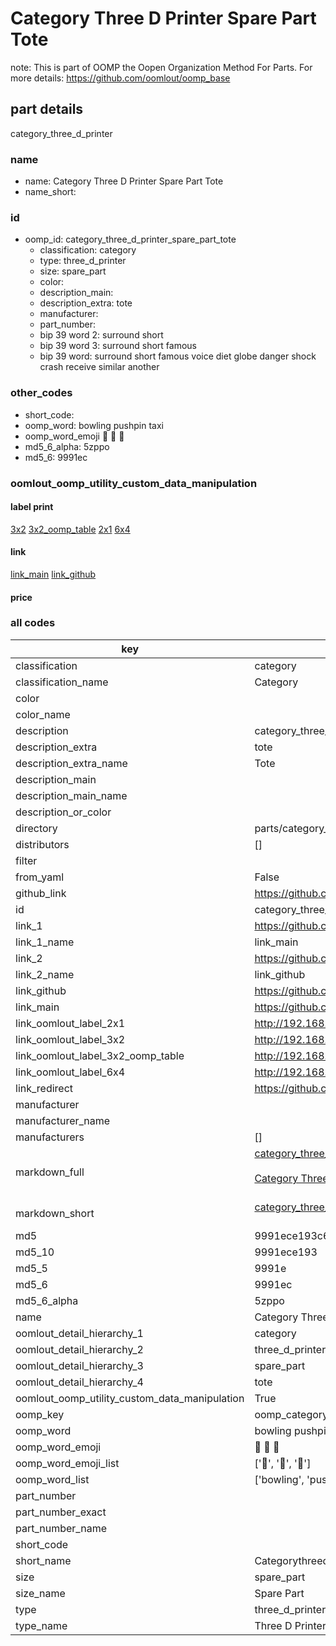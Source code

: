 # Category Three D Printer Spare Part Tote  

note: This is part of OOMP the Oopen Organization Method For Parts. For more details: https://github.com/oomlout/oomp_base

##  part details
  



category_three_d_printer



### name
* name: Category Three D Printer Spare Part Tote
* name_short: 
### id
* oomp_id: category_three_d_printer_spare_part_tote
  * classification: category
  * type: three_d_printer
  * size: spare_part
  * color: 
  * description_main: 
  * description_extra: tote
  * manufacturer: 
  * part_number: 
  * bip 39 word 2: surround short
  * bip 39 word 3: surround short famous
  * bip 39 word: surround short famous voice diet globe danger shock crash receive similar another

### other_codes
* short_code: 
* oomp_word: bowling pushpin taxi
* oomp_word_emoji :bowling: :pushpin: :taxi:
* md5_6_alpha: 5zppo
* md5_6: 9991ec






### oomlout_oomp_utility_custom_data_manipulation
#### label print
[3x2](http://192.168.1.245:1112/?label=oomp%205zppo)
[3x2_oomp_table](http://192.168.1.108:1112/?label=oomp%205zppo)
[2x1](http://192.168.1.242:1112/?label=oomp%205zppo)
[6x4](http://192.168.1.55:1112/?label=oomp%205zppo)    

#### link

[link_main](https://github.com/oomlout/oomlout_oomp_version_1_messy/tree/main/parts/category_three_d_printer_spare_part_tote) [link_github](https://github.com/oomlout/oomlout_oomp_version_1_messy/tree/main/parts/category_three_d_printer_spare_part_tote)                             

#### price







### all codes 
| key | value |  
| --- | --- |  
| classification | category |  
| classification_name | Category |  
| color |  |  
| color_name |  |  
| description | category_three_d_printer |  
| description_extra | tote |  
| description_extra_name | Tote |  
| description_main |  |  
| description_main_name |  |  
| description_or_color |   |  
| directory | parts/category_three_d_printer_spare_part_tote |  
| distributors | [] |  
| filter |  |  
| from_yaml | False |  
| github_link | https://github.com/oomlout/oomlout_oomp_part_src/tree/main/parts/category_three_d_printer_spare_part_tote |  
| id | category_three_d_printer_spare_part_tote |  
| link_1 | https://github.com/oomlout/oomlout_oomp_version_1_messy/tree/main/parts/category_three_d_printer_spare_part_tote |  
| link_1_name | link_main |  
| link_2 | https://github.com/oomlout/oomlout_oomp_version_1_messy/tree/main/parts/category_three_d_printer_spare_part_tote |  
| link_2_name | link_github |  
| link_github | https://github.com/oomlout/oomlout_oomp_version_1_messy/tree/main/parts/category_three_d_printer_spare_part_tote |  
| link_main | https://github.com/oomlout/oomlout_oomp_version_1_messy/tree/main/parts/category_three_d_printer_spare_part_tote |  
| link_oomlout_label_2x1 | http://192.168.1.242:1112/?label=oomp%205zppo |  
| link_oomlout_label_3x2 | http://192.168.1.245:1112/?label=oomp%205zppo |  
| link_oomlout_label_3x2_oomp_table | http://192.168.1.108:1112/?label=oomp%205zppo |  
| link_oomlout_label_6x4 | http://192.168.1.55:1112/?label=oomp%205zppo |  
| link_redirect | https://github.com/oomlout/oomlout_oomp_version_1_messy/tree/main/parts/category_three_d_printer_spare_part_tote |  
| manufacturer |  |  
| manufacturer_name |  |  
| manufacturers | [] |  
| markdown_full | [category_three_d_printer_spare_part_tote](none)<br>[](none)<br>[Category Three D Printer Spare Part Tote](none)<br><br> |  
| markdown_short | [category_three_d_printer_spare_part_tote](none)<br><br> |  
| md5 | 9991ece193c646ed8d1edf56a571b6d4 |  
| md5_10 | 9991ece193 |  
| md5_5 | 9991e |  
| md5_6 | 9991ec |  
| md5_6_alpha | 5zppo |  
| name | Category Three D Printer Spare Part Tote |  
| oomlout_detail_hierarchy_1 | category |  
| oomlout_detail_hierarchy_2 | three_d_printer |  
| oomlout_detail_hierarchy_3 | spare_part |  
| oomlout_detail_hierarchy_4 | tote |  
| oomlout_oomp_utility_custom_data_manipulation | True |  
| oomp_key | oomp_category_three_d_printer_spare_part_tote |  
| oomp_word | bowling pushpin taxi |  
| oomp_word_emoji | :bowling: :pushpin: :taxi: |  
| oomp_word_emoji_list | [':bowling:', ':pushpin:', ':taxi:'] |  
| oomp_word_list | ['bowling', 'pushpin', 'taxi'] |  
| part_number |  |  
| part_number_exact |  |  
| part_number_name |  |  
| short_code |  |  
| short_name | Categorythreedprinter |  
| size | spare_part |  
| size_name | Spare Part |  
| type | three_d_printer |  
| type_name | Three D Printer |  
